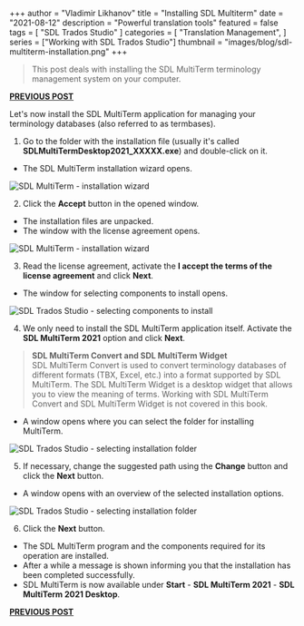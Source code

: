 +++
author = "Vladimir Likhanov"
title = "Installing SDL Multiterm"
date = "2021-08-12"
description = "Powerful translation tools"
featured = false
tags = [
    "SDL Trados Studio"
]
categories = [
    "Translation Management",
]
series = ["Working with SDL Trados Studio"]
thumbnail = "images/blog/sdl-multiterm-installation.png"
+++

> This post deals with installing the SDL MultiTerm terminology management system on your computer.

[**PREVIOUS POST**](/post/sdl-trados-installation/)

Let's now install the SDL MultiTerm application for managing your terminology databases (also
referred to as termbases).

1. Go to the folder with the installation file (usually it's called **SDLMultiTermDesktop2021_XXXXX.exe**)
and double-click on it.

* The SDL MultiTerm installation wizard opens.

![SDL MultiTerm - installation wizard](/images/blog/sdl-multiterm-installation-wizard.png)

2. Click the **Accept** button in the opened window.

* The installation files are unpacked.
* The window with the license agreement opens.

![SDL MultiTerm - installation wizard](/images/blog/sdl-multiterm-license-agreement.png)

3. Read the license agreement, activate the **I accept the terms of the license agreement** and click
**Next**.

* The window for selecting components to install opens.

![SDL Trados Studio - selecting components to install](/images/blog/sdl-multiterm-selecting-installation-components.png)

4. We only need to install the SDL MultiTerm application itself. Activate the **SDL MultiTerm 2021** option and click
**Next**.

> **SDL MultiTerm Convert and SDL MultiTerm Widget** <br />
SDL MultiTerm Convert is used to convert terminology databases of different formats (TBX, Excel, etc.) into a format
supported by SDL MultiTerm.
The SDL MultiTerm Widget is a desktop widget that allows you to view the meaning of terms.
Working with SDL MultiTerm Convert and SDL MultiTerm Widget is not covered in this book.

* A window opens where you can select the folder for installing MultiTerm.

![SDL Trados Studio - selecting installation folder](/images/blog/sdl-multiterm-selecting-installation-folder.png)

5. If necessary, change the suggested path using the **Change** button and click the **Next** button.

* A window opens with an overview of the selected installation options.

![SDL Trados Studio - selecting installation folder](/images/blog/sdl-multiterm-options-overview.png)

6. Click the **Next** button.

* The SDL MultiTerm program and the components required for its operation are installed.
* After a while a message is shown informing you that the installation has been completed successfully.
* SDL MultiTerm is now available under **Start** - **SDL MultiTerm 2021** - **SDL MultiTerm 2021 Desktop**.

[**PREVIOUS POST**](/post/sdl-trados-installation/)